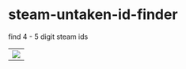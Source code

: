 # steam-untaken-id-finder
find 4 - 5 digit steam ids

<table>
   <tr>
      
<td><img src="https://cdn.discordapp.com/attachments/799475228580380702/867464816623747121/unknown.png"></td>
      
   </tr>
</table>
